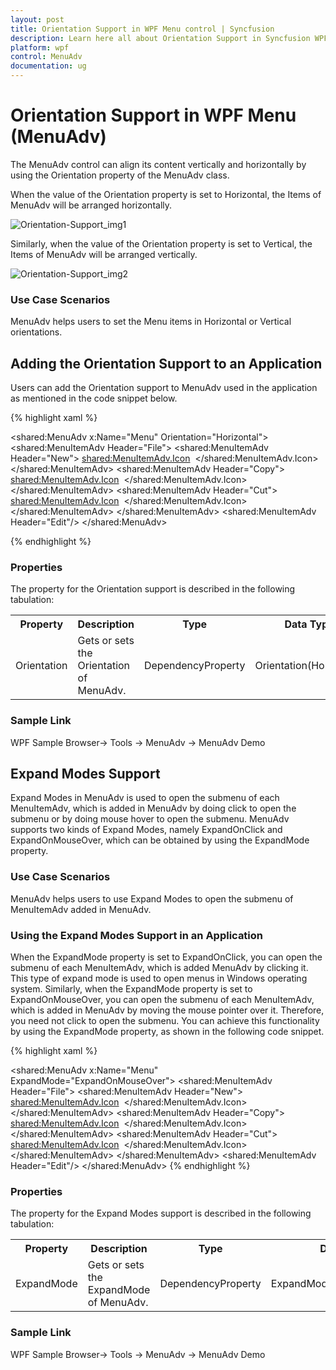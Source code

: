 ```yaml
---
layout: post
title: Orientation Support in WPF Menu control | Syncfusion
description: Learn here all about Orientation Support in Syncfusion WPF Menu (MenuAdv) control, its elements and more details.
platform: wpf
control: MenuAdv
documentation: ug
---
```


# Orientation Support in WPF Menu (MenuAdv)

The MenuAdv control can align its content vertically and horizontally by using the Orientation property of the MenuAdv class.

When the value of the Orientation property is set to Horizontal, the Items of MenuAdv will be arranged horizontally.

![Orientation-Support_img1](Orientation-Support_images/Orientation-Support_img1.png)



Similarly, when the value of the Orientation property is set to Vertical, the Items of MenuAdv will be arranged vertically.

![Orientation-Support_img2](Orientation-Support_images/Orientation-Support_img2.png)



### Use Case Scenarios

MenuAdv helps users to set the Menu items in Horizontal or Vertical orientations.

## Adding the Orientation Support to an Application

Users can add the Orientation support to MenuAdv used in the application as mentioned in the code snippet below.

{% highlight xaml %}

<shared:MenuAdv x:Name="Menu" Orientation="Horizontal">
    <shared:MenuItemAdv Header="File">
        <shared:MenuItemAdv Header="New">
            <shared:MenuItemAdv.Icon>
                <Image Source="/MenuControlDemo;component/Images/NewIcon.jpg"/>
            </shared:MenuItemAdv.Icon>
        </shared:MenuItemAdv>
        <shared:MenuItemAdv Header="Copy">
            <shared:MenuItemAdv.Icon>
                <Image Source="/MenuControlDemo;component/Images/CopyIcon.jpg"/>
            </shared:MenuItemAdv.Icon>
        </shared:MenuItemAdv>
        <shared:MenuItemAdv Header="Cut">
            <shared:MenuItemAdv.Icon>
                <Image Source="/MenuControlDemo;component/Images/CutIcon.jpg"/>
            </shared:MenuItemAdv.Icon>
        </shared:MenuItemAdv>
    </shared:MenuItemAdv>
    <shared:MenuItemAdv Header="Edit"/>
</shared:MenuAdv>

{% endhighlight %}

### Properties

The property for the Orientation support is described in the following tabulation:



<table>
<tr>
<th>
Property </th><th>
Description </th><th>
Type </th><th>
Data Type </th></tr>
<tr>
<td>
Orientation</td><td>
Gets or sets the Orientation of MenuAdv.</td><td>
DependencyProperty</td><td>
Orientation(Horizontal)</td></tr>
</table>


### Sample Link

WPF Sample Browser-> Tools -> MenuAdv -> MenuAdv Demo

## Expand Modes Support

Expand Modes in MenuAdv is used to open the submenu of each MenuItemAdv, which is added in MenuAdv by doing click to open the submenu or by doing mouse hover to open the submenu. MenuAdv supports two kinds of Expand Modes, namely ExpandOnClick and ExpandOnMouseOver, which can be obtained by using the ExpandMode property. 

### Use Case Scenarios

MenuAdv helps users to use Expand Modes to open the submenu of MenuItemAdv added in MenuAdv.

### Using the Expand Modes Support in an Application 

When the ExpandMode property is set to ExpandOnClick, you can open the submenu of each MenuItemAdv, which is added MenuAdv by clicking it. This type of expand mode is used to open menus in Windows operating system. Similarly, when the ExpandMode property is set to ExpandOnMouseOver, you can open the submenu of each MenuItemAdv, which is added in MenuAdv by moving the mouse pointer over it. Therefore, you need not click to open the submenu. You can achieve this functionality by using the ExpandMode property, as shown in the following code snippet.

{% highlight xaml %}

<shared:MenuAdv x:Name="Menu" ExpandMode="ExpandOnMouseOver">
    <shared:MenuItemAdv Header="File">
        <shared:MenuItemAdv Header="New">
            <shared:MenuItemAdv.Icon>
                <Image Source="/MenuControlDemo;component/Images/NewIcon.jpg"/>
            </shared:MenuItemAdv.Icon>
        </shared:MenuItemAdv>
        <shared:MenuItemAdv Header="Copy">
            <shared:MenuItemAdv.Icon>
                <Image Source="/MenuControlDemo;component/Images/CopyIcon.jpg"/>
            </shared:MenuItemAdv.Icon>
        </shared:MenuItemAdv>
        <shared:MenuItemAdv Header="Cut">
            <shared:MenuItemAdv.Icon>
                <Image Source="/MenuControlDemo;component/Images/CutIcon.jpg"/>
            </shared:MenuItemAdv.Icon>
        </shared:MenuItemAdv>
    </shared:MenuItemAdv>
    <shared:MenuItemAdv Header="Edit"/>
</shared:MenuAdv>
{% endhighlight %}

### Properties

The property for the Expand Modes support is described in the following tabulation:


<table>
<tr>
<th>
Property </th><th>
Description </th><th>
Type </th><th>
Data Type </th></tr>
<tr>
<td>
ExpandMode</td><td>
Gets or sets the ExpandMode of MenuAdv.</td><td>
DependencyProperty</td><td>
ExpandModes(ExpandOnClick)</td></tr>
</table>


### Sample Link

WPF Sample Browser-> Tools -> MenuAdv -> MenuAdv Demo

